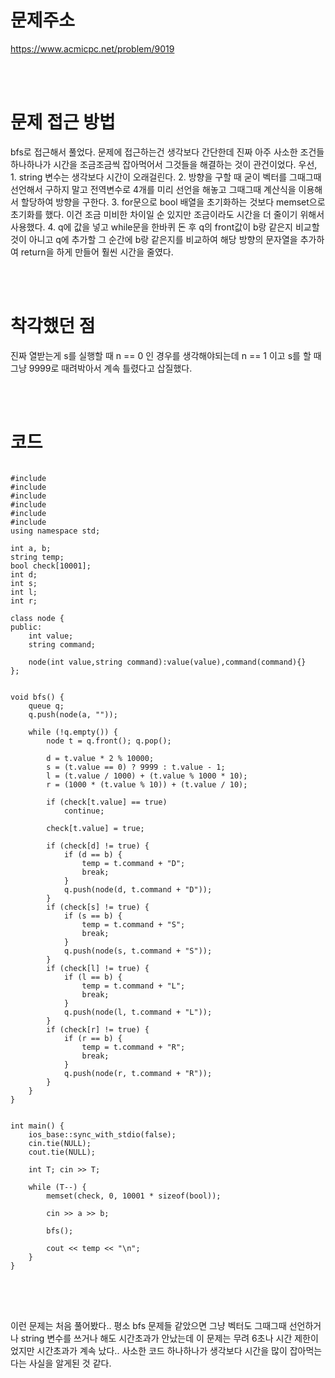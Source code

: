 # 문제주소
https://www.acmicpc.net/problem/9019


<br><br>
# 문제 접근 방법
bfs로 접근해서 풀었다. 문제에 접근하는건 생각보다 간단한데 진짜 아주 사소한 조건들 하나하나가 시간을 조금조금씩 잡아먹어서 그것들을 해결하는 것이 관건이었다. 우선, 1. string 변수는 생각보다 시간이 오래걸린다. 2. 방향을 구할 때 굳이 벡터를 그때그때 선언해서 구하지 말고 전역변수로 4개를 미리 선언을 해놓고 그때그때 계산식을 이용해서 할당하여 방향을 구한다. 3. for문으로 bool 배열을 초기화하는 것보다 memset으로 초기화를 했다. 이건 조금 미비한 차이일 순 있지만 조금이라도 시간을 더 줄이기 위해서 사용했다. 4. q에 값을 넣고 while문을 한바퀴 돈 후 q의 front값이 b랑 같은지 비교할 것이 아니고 q에 추가할 그 순간에 b랑 같은지를 비교하여 해당 방향의 문자열을 추가하여 return을 하게 만들어 훨씬 시간을 줄였다.


<br><br>
# 착각했던 점
<p>
진짜 열받는게 s를 실행할 때 n == 0 인 경우를 생각해야되는데 n == 1 이고 s를 할 때 그냥 9999로 때려박아서 계속 틀렸다고 삽질했다. 
</p>
<br><br>


# 코드
<pre>
<code>
#include <iostream>
#include <vector>
#include <cmath>
#include <string>
#include <queue>
#include <memory.h>
using namespace std;

int a, b;
string temp;
bool check[10001];
int d;
int s;
int l;
int r;

class node {
public:
	int value;
	string command;

	node(int value,string command):value(value),command(command){}
};


void bfs() {
	queue<node> q;
	q.push(node(a, ""));

	while (!q.empty()) {
		node t = q.front(); q.pop();

		d = t.value * 2 % 10000;
		s = (t.value == 0) ? 9999 : t.value - 1;
		l = (t.value / 1000) + (t.value % 1000 * 10);
		r = (1000 * (t.value % 10)) + (t.value / 10);

		if (check[t.value] == true)
			continue;

		check[t.value] = true;

		if (check[d] != true) {
			if (d == b) {
				temp = t.command + "D";
				break;
			}
			q.push(node(d, t.command + "D"));
		}
		if (check[s] != true) {
			if (s == b) {
				temp = t.command + "S";
				break;
			}
			q.push(node(s, t.command + "S"));
		}
		if (check[l] != true) {
			if (l == b) {
				temp = t.command + "L";
				break;
			}
			q.push(node(l, t.command + "L"));
		}
		if (check[r] != true) {
			if (r == b) {
				temp = t.command + "R";
				break;
			}
			q.push(node(r, t.command + "R"));
		}
	}
}


int main() {
	ios_base::sync_with_stdio(false);
	cin.tie(NULL);
	cout.tie(NULL);

	int T; cin >> T;

	while (T--) {
		memset(check, 0, 10001 * sizeof(bool));

		cin >> a >> b;

		bfs();

		cout << temp << "\n";
	}
}
</code>
</pre>

<br><br>
<p>
이런 문제는 처음 풀어봤다.. 평소 bfs 문제들 같았으면 그냥 벡터도 그때그때 선언하거나 string 변수를 쓰거나 해도 시간초과가 안났는데 이 문제는 무려 6초나 시간 제한이었지만 시간초과가 계속 났다.. 사소한 코드 하나하나가 생각보다 시간을 많이 잡아먹는다는 사실을 알게된 것 같다.
</p>